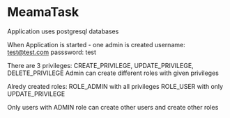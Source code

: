 # MeamaTask

Application uses postgresql databases

When Application is started - one admin is created
username: test@test.com
passsword: test


There are 3 privileges: CREATE_PRIVILEGE, UPDATE_PRIVILEGE, DELETE_PRIVILEGE
Admin can create different roles with given privileges

Alredy created roles:
ROLE_ADMIN with all privileges
ROLE_USER with only UPDATE_PRIVILEGE


Only users with ADMIN role can create other users and create other roles
